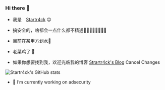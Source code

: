 ### Hi there 👋

* 我是　[Startr4ck](http://startr4ck.top) :blush:
* 搞安全的，啥都会一点什么都不精通🤔🤔🤔🤔🤔🤔🤔🤔
* 目前在某甲方划水🤪
* 老菜鸡了 :rooster:

  

* 如果你想要找到我，欢迎光临我的博客 [Strartr4ck's Blog](https://startr4ck.top) Cancel Changes


![Startr4ck's GitHub stats](https://github-readme-stats.vercel.app/api?username=Startr4ck)
- 🔭 I’m currently working on adsecurity
 
